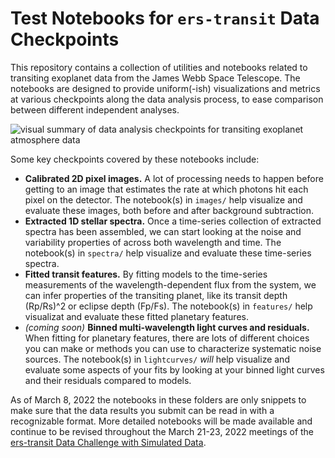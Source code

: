 # Test Notebooks for `ers-transit` Data Checkpoints

This repository contains a collection of utilities and notebooks related to transiting exoplanet data from the James Webb Space Telescope. The notebooks are designed to provide uniform(-ish) visualizations and metrics at various checkpoints along the data analysis process, to ease comparison between different independent analyses.

![visual summary of data analysis checkpoints for transiting exoplanet atmosphere data](https://ers-transit.github.io/images/summary-of-ers-transit-steps.png)

Some key checkpoints covered by these notebooks include:
- **Calibrated 2D pixel images.** A lot of processing needs to happen before getting to an image that estimates the rate at which photons hit each pixel on the detector. The notebook(s) in `images/` help visualize and evaluate these images, both before and after background subtraction.
- **Extracted 1D stellar spectra.** Once a time-series collection of extracted spectra has been assembled, we can start looking at the noise and variability properties of across both wavelength and time. The notebook(s) in `spectra/` help visualize and evaluate these time-series spectra.
- **Fitted transit features.** By fitting models to the time-series measurements of the wavelength-dependent flux from the system, we can infer properties of the transiting planet, like its transit depth (Rp/Rs)^2 or eclipse depth (Fp/Fs). The notebook(s) in `features/` help visualizat and evaluate these fitted planetary features.
- *(coming soon)* **Binned multi-wavelength light curves and residuals.** When fitting for planetary features, there are lots of different choices you can make or methods you can use to characterize systematic noise sources. The notebook(s) in `lightcurves/` *will* help visualize and evaluate some aspects of your fits by looking at your binned light curves and their residuals compared to models.

As of March 8, 2022 the notebooks in these folders are only snippets to make sure that the data results you submit can be read in with a recognizable format. More detailed notebooks will be made available and continue to be revised throughout the March 21-23, 2022 meetings of the [ers-transit Data Challenge with Simulated Data](https://ers-transit.github.io/data-challenge-with-simulated-data.html). 
